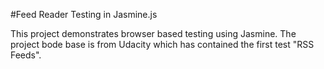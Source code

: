 #Feed Reader Testing in Jasmine.js

This project demonstrates browser based testing using Jasmine.
The project bode base is from Udacity which has contained the first test "RSS Feeds".

